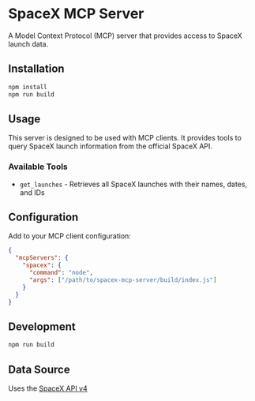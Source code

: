 # SpaceX MCP Server

A Model Context Protocol (MCP) server that provides access to SpaceX launch data.

## Installation

```bash
npm install
npm run build
```

## Usage

This server is designed to be used with MCP clients. It provides tools to query SpaceX launch information from the official SpaceX API.

### Available Tools

- `get_launches` - Retrieves all SpaceX launches with their names, dates, and IDs

## Configuration

Add to your MCP client configuration:

```json
{
  "mcpServers": {
    "spacex": {
      "command": "node",
      "args": ["/path/to/spacex-mcp-server/build/index.js"]
    }
  }
}
```

## Development

```bash
npm run build
```

## Data Source

Uses the [SpaceX API v4](https://github.com/r-spacex/SpaceX-API)
